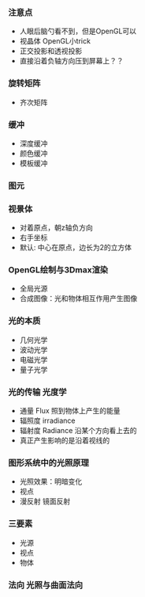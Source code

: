###  注意点
+  人眼后脑勺看不到，但是OpenGL可以
+  视晶体  OpenGL小trick
+  正交投影和透视投影
+  直接沿着负轴方向压到屏幕上？？

###  旋转矩阵
+  齐次矩阵

### 缓冲
+ 深度缓冲
+ 颜色缓冲
+ 模板缓冲

### 图元

### 视景体
+ 对着原点，朝z轴负方向
+ 右手坐标
+ 默认: 中心在原点，边长为2的立方体

### OpenGL绘制与3Dmax渲染
+ 全局光源
+ 合成图像：光和物体相互作用产生图像

### 光的本质
+ 几何光学
+ 波动光学
+ 电磁光学
+ 量子光学

### 光的传输 光度学
+ 通量 Flux  照到物体上产生的能量
+ 辐照度 irradiance
+ 辐射度 Radiance  沿某个方向看上去的
+ 真正产生影响的是沿着视线的

### 图形系统中的光照原理
+ 光照效果：明暗变化
+ 视点
+ 漫反射 镜面反射

### 三要素
+ 光源
+ 视点
+ 物体

### 法向 光照与曲面法向







